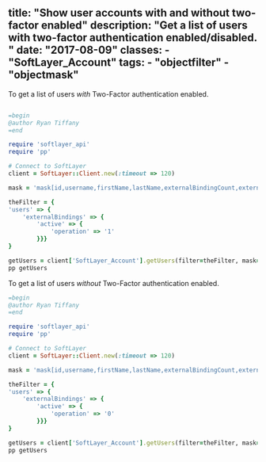 title: "Show user accounts with and without two-factor enabled"
description: "Get a list of users with two-factor authentication enabled/disabled. "
date: "2017-08-09"
classes: 
    - "SoftLayer_Account"
tags:
    - "objectfilter"
    - "objectmask"
---


To get a list of users *with* Two-Factor authentication enabled.

```ruby 

=begin
@author Ryan Tiffany
=end

require 'softlayer_api' 
require 'pp' 

# Connect to SoftLayer
client = SoftLayer::Client.new(:timeout => 120)

mask = 'mask[id,username,firstName,lastName,externalBindingCount,externalBindings]'

theFilter = {
'users' => {
	'externalBindings' => {
		'active' => {
			'operation' => '1'
		}}}
}

getUsers = client['SoftLayer_Account'].getUsers(filter=theFilter, mask=mask)
pp getUsers
```


To get a list of users *without* Two-Factor authentication enabled.

```ruby 
=begin
@author Ryan Tiffany
=end

require 'softlayer_api' 
require 'pp' 

# Connect to SoftLayer
client = SoftLayer::Client.new(:timeout => 120)

mask = 'mask[id,username,firstName,lastName,externalBindingCount,externalBindings]'

theFilter = {
'users' => {
	'externalBindings' => {
		'active' => {
			'operation' => '0'
		}}}
}

getUsers = client['SoftLayer_Account'].getUsers(filter=theFilter, mask=mask)
pp getUsers
```